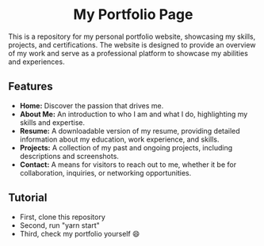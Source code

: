 # <h1 align="center">My Portfolio Page</h1>

This is a repository for my personal portfolio website, showcasing my skills, projects, and certifications. The website is designed to provide an overview of my work and serve as a professional platform to showcase my abilities and experiences.

## Features

- **Home:** Discover the passion that drives me.
- **About Me:** An introduction to who I am and what I do, highlighting my skills and expertise.
- **Resume:** A downloadable version of my resume, providing detailed information about my education, work experience, and skills.
- **Projects:** A collection of my past and ongoing projects, including descriptions and screenshots.
- **Contact:** A means for visitors to reach out to me, whether it be for collaboration, inquiries, or networking opportunities.


## Tutorial
- First, clone this repository
- Second, run "yarn start"
- Third, check my portfolio yourself 😄

